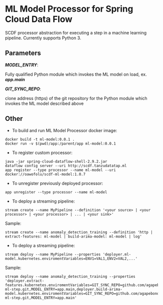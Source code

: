 # ML Model Processor for Spring Cloud Data Flow

SCDF processor abstraction for executing a step in a machine learning pipeline.
Currently supports Python 3.

## Parameters

_**MODEL_ENTRY**_:

Fully qualified Python module which invokes the ML model on load, ex. _**app.main**_

_**GIT_SYNC_REPO**_:

clone address (https) of the git repository for the Python module which invokes the ML model described above

## Other

* To build and run ML Model Processor docker image:
```
docker build -t ml-model:0.0.1 .
docker run -v $(pwd)/app:/parent/app ml-model:0.0.1
```

* To register custom processor:
```
java -jar spring-cloud-dataflow-shell-2.9.2.jar
dataflow config server --uri http://scdf.tanzudatatap.ml
app register --type processor --name ml-model --uri docker://oawofolu/scdf-ml-model:1.0.7
```

* To unregister previously deployed processor:
```
app unregister --type processor --name ml-model
```

* To deploy a streaming pipeline:
```
stream create --name MyPipeline --definition '<your source> | <your processor> | <your processor> | ... | <your sink>'
```
Sample:
```
stream create --name anomaly_detection_training --definition 'http | extract-features: ml-model | build-arima-model: ml-model | log'
```

* To deploy a streaming pipeline:
```
stream deploy --name MyPipeline --properties 'deployer.ml-model.kubernetes.enviromentVariables=ENV1=VAL1,ENV2=VAL2,...'
```

Sample:
```
stream deploy --name anomaly_detection_training --properties 'deployer.extract-features.kubernetes.enviromentVariables=GIT_SYNC_REPO=github.com/agapebondservant/sample-ml-step.git,MODEL_ENTRY=app.main,deployer.build-arima-model.kubernetes.enviromentVariables=GIT_SYNC_REPO=github.com/agapebondservant/sample-ml-step.git,MODEL_ENTRY=app.main'
```